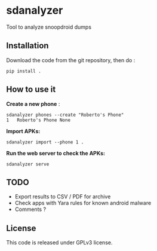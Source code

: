 # sdanalyzer

Tool to analyze snoopdroid dumps

## Installation

Download the code from the git repository, then do :

```
pip install .
```

## How to use it

**Create a new phone** :

```
sdanalyzer phones --create "Roberto's Phone"
1	Roberto's Phone	None
```

**Import APKs:**
```
sdanalyzer import --phone 1 .
```

**Run the web server to check the APKs:**
```
sdanalyzer serve
```

## TODO

* Export results to CSV / PDF for archive
* Check apps with Yara rules for known android malware
* Comments ?

## License

This code is released under GPLv3 license.
